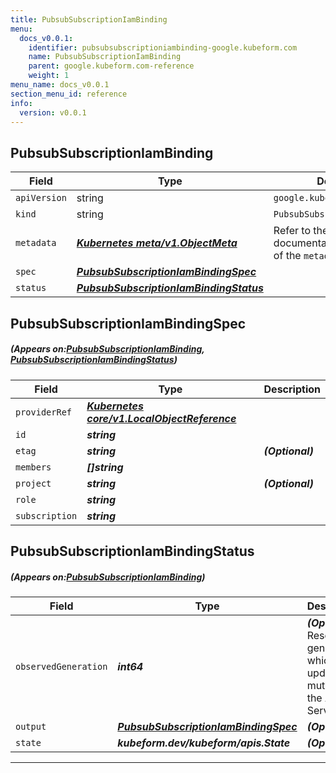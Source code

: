 ```yaml
---
title: PubsubSubscriptionIamBinding
menu:
  docs_v0.0.1:
    identifier: pubsubsubscriptioniambinding-google.kubeform.com
    name: PubsubSubscriptionIamBinding
    parent: google.kubeform.com-reference
    weight: 1
menu_name: docs_v0.0.1
section_menu_id: reference
info:
  version: v0.0.1
---
```


## PubsubSubscriptionIamBinding
| Field | Type | Description |
| ------ | ----- | ----------- |
| `apiVersion` | string | `google.kubeform.com/v1alpha1` |
|    `kind` | string | `PubsubSubscriptionIamBinding` |
| `metadata` | ***[Kubernetes meta/v1.ObjectMeta](https://kubernetes.io/docs/reference/generated/kubernetes-api/v1.13/#objectmeta-v1-meta)***|Refer to the Kubernetes API documentation for the fields of the `metadata` field.|
| `spec` | ***[PubsubSubscriptionIamBindingSpec](#PubsubSubscriptionIamBindingSpec)***||
| `status` | ***[PubsubSubscriptionIamBindingStatus](#PubsubSubscriptionIamBindingStatus)***||
## PubsubSubscriptionIamBindingSpec
##### (Appears on:[PubsubSubscriptionIamBinding](#PubsubSubscriptionIamBinding), [PubsubSubscriptionIamBindingStatus](#PubsubSubscriptionIamBindingStatus))
| Field | Type | Description |
| ------ | ----- | ----------- |
| `providerRef` | ***[Kubernetes core/v1.LocalObjectReference](https://kubernetes.io/docs/reference/generated/kubernetes-api/v1.13/#localobjectreference-v1-core)***||
| `id` | ***string***||
| `etag` | ***string***| ***(Optional)*** |
| `members` | ***[]string***||
| `project` | ***string***| ***(Optional)*** |
| `role` | ***string***||
| `subscription` | ***string***||
## PubsubSubscriptionIamBindingStatus
##### (Appears on:[PubsubSubscriptionIamBinding](#PubsubSubscriptionIamBinding))
| Field | Type | Description |
| ------ | ----- | ----------- |
| `observedGeneration` | ***int64***| ***(Optional)*** Resource generation, which is updated on mutation by the API Server.|
| `output` | ***[PubsubSubscriptionIamBindingSpec](#PubsubSubscriptionIamBindingSpec)***| ***(Optional)*** |
| `state` | ***kubeform.dev/kubeform/apis.State***| ***(Optional)*** |
---
